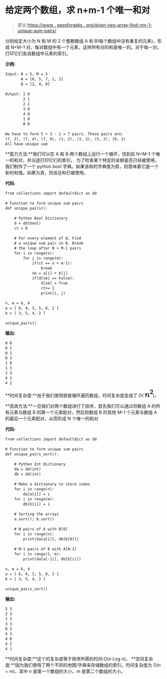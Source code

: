 # 给定两个数组，求 n+m-1 个唯一和对

> 原文:[https://www . geesforgeks . org/given-two-array-find-nm-1-unique-sum-pairs/](https://www.geeksforgeeks.org/given-two-arrays-find-nm-1-unique-sum-pairs/)

分别给定大小为 N 和 M 的 2 个整数数组 A 和 B(每个数组中没有重复的元素)，形成 N+M–1 对，每对数组中有一个元素，这样所有对的和是唯一的。对于每一对，打印它们各自数组中元素的索引。

**示例:**

```
Input: N = 5, M = 3
       A = [6, 5, 7, 1, 3]
       B = [2, 4, 8]

Output: 2 0
        2 1
        2 2
        3 0
        4 0
        1 0
        0 0

We have to form 5 + 3 - 1 = 7 pairs. These pairs are:
(7, 2), (7, 4), (7, 8), (1, 2), (3, 2), (5, 2), (6, 2)
All have unique sum

```

**蛮力方法:**我们可以在 A 和 B 两个数组上运行一个循环，找到前 N+M-1 个唯一的和对，并沿途打印它们的索引。
为了检查某个特定的金额是否已经被使用，我们制作了一个 python bool 字典。如果该和的字典值为假，则意味着它是一个新的和值。如果为真，则该总和已被使用。

**代码:**

```
from collections import defaultdict as dd

# Function to form unique sum pairs
def unique_pairs():

    # Python Bool Dictionary
    d = dd(bool)
    ct = 0

    # For every element of A, Find
    # a unique sum pair in B. Break
    # the loop after N + M-1 pairs
    for i in range(n):
        for j in range(m):
            if(ct == n + m-1):
                break
            sm = a[i] + b[j]
            if(d[sm] == False):
                d[sm] = True
                ct+= 1
                print(i, j)

n, m = 6, 4
a = [ 6, 4, 3, 5, 8, 2 ]
b = [ 3, 5, 4, 2 ]

unique_pairs()
```

**输出:**

```
0 0
0 1
0 2
0 3
1 0
1 3
2 3
4 1
4 2

```

**时间复杂度:**由于我们使用嵌套循环遍历数组，时间复杂度变成了 O( ![n^2](img/bc310b612b5fbf7a1964db0ae906a889.png "Rendered by QuickLaTeX.com"))。

**高效方法:**一旦我们对两个数组进行了排序，首先我们可以通过将数组 A 的所有元素与数组 B 的第一个元素配对，然后将数组 B 的其他 M–1 个元素与数组 A 的最后一个元素配对，从而形成 N 个唯一的和对

**代码:**

```
from collections import defaultdict as dd

# Function to form unique sum pairs
def unique_pairs_sort():

    # Python Int Dictionary
    da = dd(int)
    db = dd(int)

    # Make a dictionary to store index
    for i in range(n):
        da[a[i]] = i
    for i in range(m):
        db[b[i]] = i

    # Sorting the arrays
    a.sort(); b.sort()

    # N pairs of A with B[0]
    for i in range(n):
        print(da[a[i]], db[b[0]])

    # M-1 pairs of B with A[N-1]
    for i in range(1, m):
        print(da[a[-1]], db[b[i]])

n, m = 6, 4
a = [ 6, 4, 3, 5, 8, 2 ]
b = [ 3, 5, 4, 2 ]

unique_pairs_sort()
```

**输出:**

```
5 3
2 3
1 3
3 3
0 3
4 3
4 0
4 2
4 1

```

**时间复杂度:**这个的复杂度等于排序所需的时间:O(n Log n)。
**空间复杂度:**因为我们使用了两个不同的地图/字典来存储数组的索引。时间复杂度为 O(n + m)，其中 n 是第一个数组的大小，m 是第二个数组的大小。